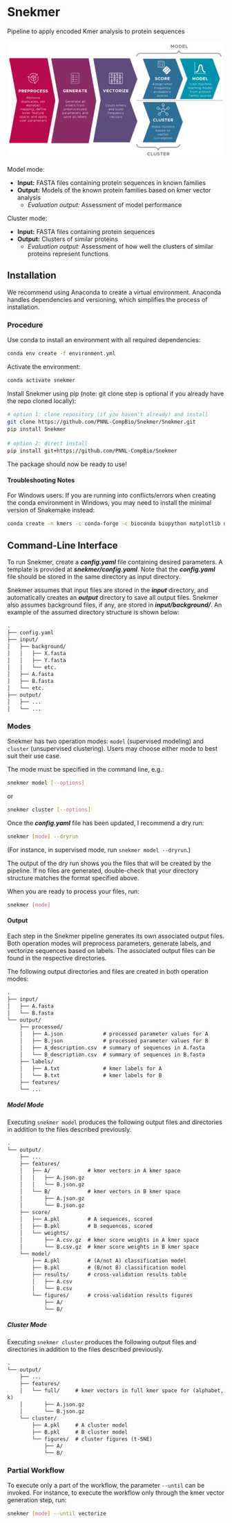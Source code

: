 # Snekmer

Pipeline to apply encoded Kmer analysis to protein sequences

<p align="center">
  <img align="center" src="resources/snekmer_workflow.png">
</p>

Model mode:

* **Input:** FASTA files containing protein sequences in known families
* **Output:** Models of the known protein families based on kmer vector
  analysis
  * _Evaluation output:_ Assessment of model performance

Cluster mode:

* **Input:** FASTA files containing protein sequences
* **Output:** Clusters of similar proteins
  * _Evaluation output:_ Assessment of how well the clusters of similar
  proteins represent functions

## Installation

We recommend using Anaconda to create a virtual environment. Anaconda handles dependencies and versioning, which simplifies the process of installation.

### Procedure

Use conda to install an environment with all required dependencies:

```bash
conda env create -f environment.yml
```

Activate the environment:

```bash
conda activate snekmer
```

Install Snekmer using pip (note: git clone step is optional if you
 already have the repo cloned locally):

```bash
# option 1: clone repository (if you haven't already) and install
git clone https://github.com/PNNL-CompBio/Snekmer/Snekmer.git
pip install Snekmer

# option 2: direct install
pip install git+https://github.com/PNNL-CompBio/Snekmer
```

The package should now be ready to use!

#### Troubleshooting Notes

For Windows users: If you are running into conflicts/errors when creating
  the conda environment in Windows, you may need to install the minimal
  version of Snakemake instead:

```bash
conda create -n kmers -c conda-forge -c bioconda biopython matplotlib numpy pandas seaborn snakemake-minimal scikit-learn
```

## Command-Line Interface

To run Snekmer, create a **_config.yaml_** file containing desired
  parameters. A template is provided at **_snekmer/config.yaml_**.
  Note that the **_config.yaml_** file should be stored in the same
  directory as input directory.

Snekmer assumes that input files are stored in the **_input_** directory,
  and automatically creates an **_output_** directory to save all output
  files. Snekmer also assumes background files, if any, are stored in
  **_input/background/_**. An example of the assumed directory structure
  is shown below:

```
.
├── config.yaml
├── input/
│   ├── background/
│   │   ├── X.fasta
│   │   ├── Y.fasta
│   │   └── etc.
│   ├── A.fasta
│   ├── B.fasta
│   └── etc.
├── output/
│   ├── ...
│   └── ...
```

<!-- In particular, be sure to set `output: save_dir` to the desired output file
 directory, and make sure that `input: fasta_dir` is pointing toward the
 directory containing .fasta input files. -->

### Modes

Snekmer has two operation modes: `model` (supervised modeling) and `cluster`
  (unsupervised clustering). Users may choose either mode to best suit their
  use case.

The mode must be specified in the command line, e.g.:

```bash
snekmer model [--options]
```
or

```bash
snekmer cluster [--options]
```

Once the **_config.yaml_** file has been updated, I recommend a dry run:

```bash
snekmer [mode] --dryrun
```

(For instance, in supervised mode, run `snekmer model --dryrun`.)

The output of the dry run shows you the files that will be created by the
 pipeline. If no files are generated, double-check   that your directory
 structure matches the format specified above.

When you are ready to process your files, run:

```bash
snekmer [mode]
```

#### Output

Each step in the Snekmer pipeline generates its own associated output files.
 Both operation modes will preprocess parameters, generate labels, and
 vectorize sequences based on labels. The associated output files can be
 found in the respective directories.

The following output directories and files are created in both operation modes:

```
.
├── input/
│   ├── A.fasta
│   └── B.fasta
└── output/
    ├── processed/
    │   ├── A.json             # processed parameter values for A
    │   ├── B.json             # processed parameter values for B
    │   ├── A_description.csv  # summary of sequences in A.fasta
    │   └── B_description.csv  # summary of sequences in B.fasta
    ├── labels/
    │   ├── A.txt              # kmer labels for A
    │   └── B.txt              # kmer labels for B
    ├── features/
    └── ...

```

##### Model Mode

Executing `snekmer model` produces the following output files and directories
 in addition to the files described previously.

```
.
└── output/
    ├── ...
    ├── features/
    │   ├── A/            # kmer vectors in A kmer space
    │   │   ├── A.json.gz
    │   │   └── B.json.gz
    │   └── B/            # kmer vectors in B kmer space
    │       ├── A.json.gz
    │       └── B.json.gz
    ├── score/
    │   ├── A.pkl         # A sequences, scored
    │   ├── B.pkl         # B sequences, scored
    │   └── weights/
    │       ├── A.csv.gz  # kmer score weights in A kmer space
    │       └── B.csv.gz  # kmer score weights in B kmer space
    └── model/
        ├── A.pkl         # (A/not A) classification model
        ├── B.pkl         # (B/not B) classification model
        ├── results/      # cross-validation results table
        │   ├── A.csv
        │   └── B.csv
        └── figures/      # cross-validation results figures
            ├── A/
            └── B/

```

##### Cluster Mode

Executing `snekmer cluster` produces the following output files and
 directories in addition to the files described previously.

```
.
└── output/
    ├── ...
    ├── features/
    │   └── full/     # kmer vectors in full kmer space for (alphabet, k)
    │       ├── A.json.gz
    │       └── B.json.gz
    └── cluster/
        ├── A.pkl     # A cluster model
        ├── B.pkl     # B cluster model
        └── figures/  # cluster figures (t-SNE)
            ├── A/
            └── B/

```

### Partial Workflow

To execute only a part of the workflow, the parameter `--until` can be invoked.
For instance, to execute the workflow only through the kmer vector generation
step, run:

```bash
snekmer [mode] --until vectorize
```

<!-- ### Extra Notes

The Snekmer CLI is ready-to-use in the above format, but if you run
  `snekmer --help`, you'll notice many extra parameters.
  Ignore these for now; these are a WIP still! -->
